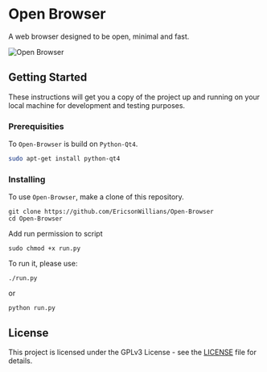 
# Open Browser

A web browser designed to be open, minimal and fast.

![Open Browser](http://s33.postimg.org/ph83y12ov/openbrowser.png "")

## Getting Started

These instructions will get you a copy of the project up and running on your local machine for development and testing purposes. 

### Prerequisities

To `Open-Browser` is build on `Python-Qt4`.

```bash
sudo apt-get install python-qt4
```

### Installing

To use `Open-Browser`, make a clone of this repository.

```
git clone https://github.com/EricsonWillians/Open-Browser
cd Open-Browser
```
Add run permission to script

```
sudo chmod +x run.py
```
To run it, please use:
```
./run.py
```
or
```
python run.py
```
## License

This project is licensed under the GPLv3 License - see the [LICENSE](LICENSE) file for details.
